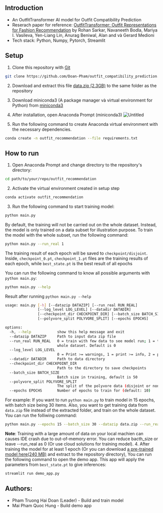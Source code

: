 ## Introduction
- An OutfitTransformer AI model for Outfit Compatibility Prediction
- Reserach paper for reference: [OutfitTransformer: Outfit Representations for Fashion Recommendation](https://arxiv.org/abs/2204.04812) by Rohan Sarkar, Navaneeth Bodla, Mariya I. Vasileva, Yen-Liang Lin, Anurag Beniwal, Alan and và Gerard Medioni
- Tech stack: Python, Numpy, Pytorch, Streamlit
## Setup
1. Clone this repository with [Git](https://git-scm.com)
```bash
git clone https://github.com/Doan-Pham/outfit_compatibility_prediction.git
```
2. Download and extract this file [data.zip (2.3GB)](https://drive.google.com/file/d/1696cpHFamwTH9ViyUYlPHCvL0X52Ww16/view?usp=sharing) to the same folder as the repository
3. Download miniconda3 (A package manager và virtual environment for Python) from [miniconda3](https://docs.conda.io/projects/miniconda/en/latest/)
4. After installation, open Anaconda Prompt (miniconda3)
![Untitled](https://github.com/Doan-Pham/outfit_recommendation/assets/85011400/c0d78c1b-19a8-44bd-ba78-327e13379994)

5. Run the following command to create Anaconda virtual environment with the necessary dependencies.
```bash
conda create -n outfit_recommendation --file requirements.txt
```

## How to run
1. Open Anaconda Prompt and change directory to the repository's directory:
```bash
cd path/to/your/repo/outfit_recommendation
```
2. Activate the virtual environment created in setup step
```bash
conda activate outfit_recommendation
```

3. Run the following command to start training model:
```bash
python main.py
```
By default, the training will not be carried out on the whole dataset. Instead, the model is only trained on a data subset for illustration purpose. To train the model with the whole subset, run the following command:
```bash
python main.py --run_real 1
```
The training result of each epoch will be saved to `checkpoint/disjoint`. Inside, `checkpoint_0.pt`, `checkpoint_1.pt` files are the training results of each epoch, while  `best_state.pt` is the best result of all epochs

You can run the following command to know all possible arguments with `python main.py`:
```bash
python main.py --help
```
Result after running `python main.py --help`
```bash
usage: main.py [-h] [--datazip DATAZIP] [--run_real RUN_REAL]
               [--log_level LOG_LEVEL] [--datadir DATADIR]
               [--checkpoint_dir CHECKPOINT_DIR] [--batch_size BATCH_SIZE]
               [--polyvore_split POLYVORE_SPLIT] [--epochs EPOCHS]

options:
  -h, --help            show this help message and exit
  --datazip DATAZIP     Path to input data zip file
  --run_real RUN_REAL   0 = train with few data to see model run; 1 = train with    
                        whole dataset. Default is 0
  --log_level LOG_LEVEL
                        0 = Print >= warnings, 1 = print >= info, 2 = print all     
  --datadir DATADIR     Path to data directory
  --checkpoint_dir CHECKPOINT_DIR
                        Path to the directory to save checkpoints
  --batch_size BATCH_SIZE
                        Batch size in training, default is 50
  --polyvore_split POLYVORE_SPLIT
                        The split of the polyvore data (disjoint or nondisjoint)    
  --epochs EPOCHS       Number of epochs to train for (default: 10)
```
For example: If you want to run `python main.py` to train model in 15 epochs, with batch size being 30 items. Also, you want to get training data from `data.zip` file instead of the extracted folder, and train on the whole dataset. You can run the folliwing command:
```bash
python main.py --epochs 15 --batch_size 30 --datazip data.zip --run_real 1
```
**Note**: Training with a large amount of data on your local machien can causes IDE crash due to out-of-memory error. You can reduce bacth_size or leave --run_real as 0 (Or use cloud solutions for training model).
4. After training the model for at least 1 epoch (Or you can download [a pre-trained model here(240 MB)](https://drive.google.com/file/d/1GnA3LGX_bTvWn08k0SPaEzNaxHSSljMn/view?usp=sharing) and extract to the repository directory), You can run the following command to open the demo app. This app will apply the parameters from `best_state.pt` to give inferences:
```bash
streamlit run demo_app.py
```

## Authors:
- Pham Truong Hai Doan (Leader) - Build and train model
- Mai Pham Quoc Hung - Build demo app



